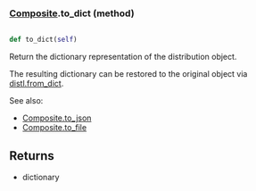 ### [Composite](Composite.md).to_dict (method)


```py

def to_dict(self)

```



Return the dictionary representation of the distribution object.

The resulting dictionary can be restored to the original object
via [distl.from_dict](distl.from_dict.md).

See also:

* [Composite.to_json](Composite.to_json.md)
* [Composite.to_file](Composite.to_file.md)

Returns
--------
* dictionary

